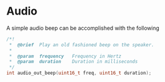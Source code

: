 # Audio

A simple audio beep can be accomplished with the following
```C
/*!
 *  @brief  Play an old fashioned beep on the speaker.
 *  
 *  @param  frequency   Frequency in Hertz
 *  @param  duration    Duration in milliseconds
 */
int audio_out_beep(uint16_t freq, uint16_t duration);
```
